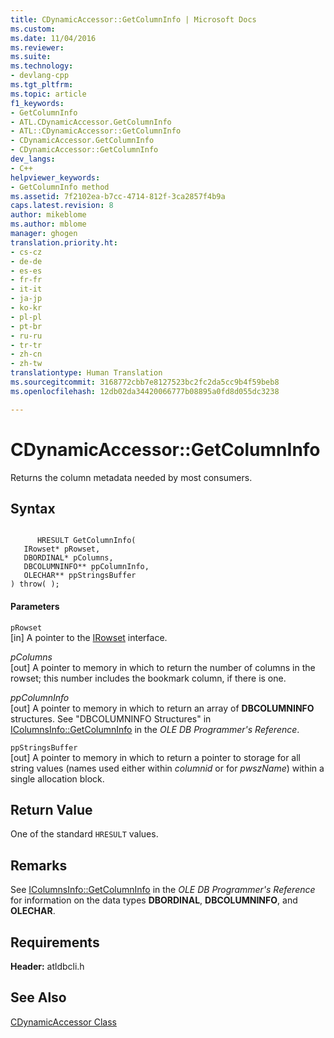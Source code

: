 ```yaml
---
title: CDynamicAccessor::GetColumnInfo | Microsoft Docs
ms.custom: 
ms.date: 11/04/2016
ms.reviewer: 
ms.suite: 
ms.technology:
- devlang-cpp
ms.tgt_pltfrm: 
ms.topic: article
f1_keywords:
- GetColumnInfo
- ATL.CDynamicAccessor.GetColumnInfo
- ATL::CDynamicAccessor::GetColumnInfo
- CDynamicAccessor.GetColumnInfo
- CDynamicAccessor::GetColumnInfo
dev_langs:
- C++
helpviewer_keywords:
- GetColumnInfo method
ms.assetid: 7f2102ea-b7cc-4714-812f-3ca2857f4b9a
caps.latest.revision: 8
author: mikeblome
ms.author: mblome
manager: ghogen
translation.priority.ht:
- cs-cz
- de-de
- es-es
- fr-fr
- it-it
- ja-jp
- ko-kr
- pl-pl
- pt-br
- ru-ru
- tr-tr
- zh-cn
- zh-tw
translationtype: Human Translation
ms.sourcegitcommit: 3168772cbb7e8127523bc2fc2da5cc9b4f59beb8
ms.openlocfilehash: 12db02da34420066777b08895a0fd8d055dc3238

---
```

# CDynamicAccessor::GetColumnInfo
Returns the column metadata needed by most consumers.  
  
## Syntax  
  
```  
  
      HRESULT GetColumnInfo(   
   IRowset* pRowset,   
   DBORDINAL* pColumns,   
   DBCOLUMNINFO** ppColumnInfo,   
   OLECHAR** ppStringsBuffer    
) throw( );  
```  
  
#### Parameters  
 `pRowset`  
 [in] A pointer to the [IRowset](https://msdn.microsoft.com/en-us/library/ms720986.aspx) interface.  
  
 *pColumns*  
 [out] A pointer to memory in which to return the number of columns in the rowset; this number includes the bookmark column, if there is one.  
  
 *ppColumnInfo*  
 [out] A pointer to memory in which to return an array of **DBCOLUMNINFO** structures. See "DBCOLUMNINFO Structures" in [IColumnsInfo::GetColumnInfo](https://msdn.microsoft.com/en-us/library/ms722704.aspx) in the *OLE DB Programmer's Reference*.  
  
 `ppStringsBuffer`  
 [out] A pointer to memory in which to return a pointer to storage for all string values (names used either within *columnid* or for *pwszName*) within a single allocation block.  
  
## Return Value  
 One of the standard `HRESULT` values.  
  
## Remarks  
 See [IColumnsInfo::GetColumnInfo](https://msdn.microsoft.com/en-us/library/ms722704.aspx) in the *OLE DB Programmer's Reference* for information on the data types **DBORDINAL**, **DBCOLUMNINFO**, and **OLECHAR**.  
  
## Requirements  
 **Header:** atldbcli.h  
  
## See Also  
 [CDynamicAccessor Class](../../data/oledb/cdynamicaccessor-class.md)


<!--HONumber=Jan17_HO2-->


